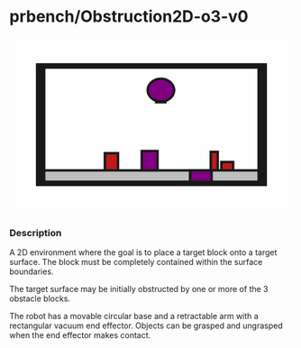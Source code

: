 # prbench/Obstruction2D-o3-v0
![random action GIF](assets/random_action_gifs/Obstruction2D-o3.gif)

### Description
A 2D environment where the goal is to place a target block onto a target surface. The block must be completely contained within the surface boundaries.

The target surface may be initially obstructed by one or more of the 3 obstacle blocks.
    
The robot has a movable circular base and a retractable arm with a rectangular vacuum end effector. Objects can be grasped and ungrasped when the end effector makes contact.
